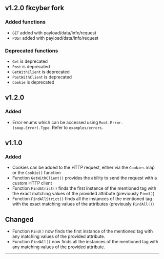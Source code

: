 ## v1.2.0 fkcyber fork

###  Added functions
- `GET` added with payload/data/info/request
- `POST` added with payload/data/info/request

### Deprecated functions
- `Get` is deprecated
- `Post` is deprecated
- `GetWithClient` is deprecated
- `PostWithClient` is deprecated
- `Cookie` is deprecated

## v1.2.0

### Added

- Error enums which can be accessed using `Root.Error.(soup.Error).Type`. Refer to `examples/errors`.

## v1.1.0

### Added

- Cookies can be added to the HTTP request, either via the `Cookies` map or the `Cookie()` function
- Function `GetWithClient()` provides the ability to send the request with a custom HTTP client
- Function `FindStrict()` finds the first instance of the mentioned tag with the exact matching values of the provided attribute (previously `Find()`)
- Function `FindAllStrict()` finds all the instances of the mentioned tag with the exact matching values of the attributes (previously `FindAll()`)

## Changed

- Function `Find()` now finds the first instance of the mentioned tag with any matching values of the provided attribute.
- Function `FindAll()` now finds all the instances of the mentioned tag with any matching values of the provided attribute.

---
